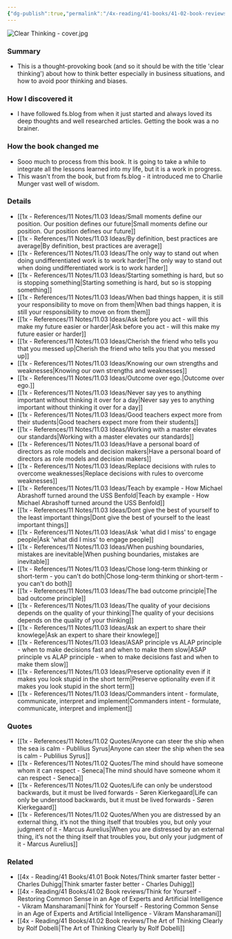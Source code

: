 ```yaml
---
{"dg-publish":true,"permalink":"/4x-reading/41-books/41-02-book-reviews/clear-thinking-turning-ordinary-moments-into-extraordinary-results-shane-parrish/","title":"Clear Thinking - Shane Parrish","dgShowBacklinks":false}
---
```


![Clear Thinking - cover.jpg](/img/user/4x%20-%20Reading/41%20Books/41.02%20Book%20reviews/Clear%20Thinking%20-%20cover.jpg)
### Summary
- This is a thought-provoking book (and so it should be with the title 'clear thinking') about how to think better especially in business situations, and how to avoid poor thinking and biases.

### How I discovered it
- I have followed fs.blog from when it just started and always loved its deep thoughts and well researched articles. Getting the book was a no brainer.

### How the book changed me
- Sooo much to process from this book. It is going to take a while to integrate all the lessons learned into my life, but it is a work in progress.
- This wasn't from the book, but from fs.blog - it introduced me to Charlie Munger vast well of wisdom.

### Details
- [[1x - References/11 Notes/11.03 Ideas/Small moments define our position. Our position defines our future\|Small moments define our position. Our position defines our future]]
- [[1x - References/11 Notes/11.03 Ideas/By definition, best practices are average\|By definition, best practices are average]]
- [[1x - References/11 Notes/11.03 Ideas/The only way to stand out when doing undifferentiated work is to work harder\|The only way to stand out when doing undifferentiated work is to work harder]]
- [[1x - References/11 Notes/11.03 Ideas/Starting something is hard, but so is stopping something\|Starting something is hard, but so is stopping something]]
- [[1x - References/11 Notes/11.03 Ideas/When bad things happen, it is still your responsibility to move on from them\|When bad things happen, it is still your responsibility to move on from them]]
- [[1x - References/11 Notes/11.03 Ideas/Ask before you act - will this make my future easier or harder\|Ask before you act - will this make my future easier or harder]]
- [[1x - References/11 Notes/11.03 Ideas/Cherish the friend who tells you that you messed up\|Cherish the friend who tells you that you messed up]]
- [[1x - References/11 Notes/11.03 Ideas/Knowing our own strengths and weaknesses\|Knowing our own strengths and weaknesses]]
- [[1x - References/11 Notes/11.03 Ideas/Outcome over ego.\|Outcome over ego.]]
- [[1x - References/11 Notes/11.03 Ideas/Never say yes to anything important without thinking it over for a day\|Never say yes to anything important without thinking it over for a day]]
- [[1x - References/11 Notes/11.03 Ideas/Good teachers expect more from their students\|Good teachers expect more from their students]]
- [[1x - References/11 Notes/11.03 Ideas/Working with a master elevates our standards\|Working with a master elevates our standards]]
- [[1x - References/11 Notes/11.03 Ideas/Have a personal board of directors as role models and decision makers\|Have a personal board of directors as role models and decision makers]]
- [[1x - References/11 Notes/11.03 Ideas/Replace decisions with rules to overcome weaknesses\|Replace decisions with rules to overcome weaknesses]]
- [[1x - References/11 Notes/11.03 Ideas/Teach by example - How Michael Abrashoff turned around the USS Benfold\|Teach by example - How Michael Abrashoff turned around the USS Benfold]]
- [[1x - References/11 Notes/11.03 Ideas/Dont give the best of yourself to the least important things\|Dont give the best of yourself to the least important things]]
- [[1x - References/11 Notes/11.03 Ideas/Ask 'what did I miss' to engage people\|Ask 'what did I miss' to engage people]]
- [[1x - References/11 Notes/11.03 Ideas/When pushing boundaries, mistakes are inevitable\|When pushing boundaries, mistakes are inevitable]]
- [[1x - References/11 Notes/11.03 Ideas/Chose long-term thinking or short-term - you can't do both\|Chose long-term thinking or short-term - you can't do both]]
- [[1x - References/11 Notes/11.03 Ideas/The bad outcome principle\|The bad outcome principle]]
- [[1x - References/11 Notes/11.03 Ideas/The quality of your decisions depends on the quality of your thinking\|The quality of your decisions depends on the quality of your thinking]]
- [[1x - References/11 Notes/11.03 Ideas/Ask an expert to share their knowlege\|Ask an expert to share their knowlege]]
- [[1x - References/11 Notes/11.03 Ideas/ASAP principle vs ALAP principle - when to make decisions fast and when to make them slow\|ASAP principle vs ALAP principle - when to make decisions fast and when to make them slow]]
- [[1x - References/11 Notes/11.03 Ideas/Preserve optionality even if it makes you look stupid in the short term\|Preserve optionality even if it makes you look stupid in the short term]]
- [[1x - References/11 Notes/11.03 Ideas/Commanders intent - formulate, communicate, interpret and implement\|Commanders intent - formulate, communicate, interpret and implement]]

### Quotes
- [[1x - References/11 Notes/11.02 Quotes/Anyone can steer the ship when the sea is calm - Publilius Syrus\|Anyone can steer the ship when the sea is calm - Publilius Syrus]]
- [[1x - References/11 Notes/11.02 Quotes/The mind should have someone whom it can respect - Seneca\|The mind should have someone whom it can respect - Seneca]]
- [[1x - References/11 Notes/11.02 Quotes/Life can only be understood backwards, but it must be lived forwards - Søren Kierkegaard\|Life can only be understood backwards, but it must be lived forwards - Søren Kierkegaard]]
- [[1x - References/11 Notes/11.02 Quotes/When you are distressed by an external thing, it’s not the thing itself that troubles you, but only your judgment of it - Marcus Aurelius\|When you are distressed by an external thing, it’s not the thing itself that troubles you, but only your judgment of it - Marcus Aurelius]]

### Related
- [[4x - Reading/41 Books/41.01 Book Notes/Think smarter faster better - Charles Duhigg\|Think smarter faster better - Charles Duhigg]]
- [[4x - Reading/41 Books/41.02 Book reviews/Think for Yourself - Restoring Common Sense in an Age of Experts and Artificial Intelligence - Vikram Mansharamani\|Think for Yourself - Restoring Common Sense in an Age of Experts and Artificial Intelligence - Vikram Mansharamani]]
- [[4x - Reading/41 Books/41.02 Book reviews/The Art of Thinking Clearly by Rolf Dobelli\|The Art of Thinking Clearly by Rolf Dobelli]]
